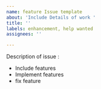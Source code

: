 ```yaml
---
name: feature Issue template
about: 'Include Details of work '
title: ''
labels: enhancement, help wanted
assignees: ''

---
```


Description of issue :
- Include features
- Implement features
- fix feature
